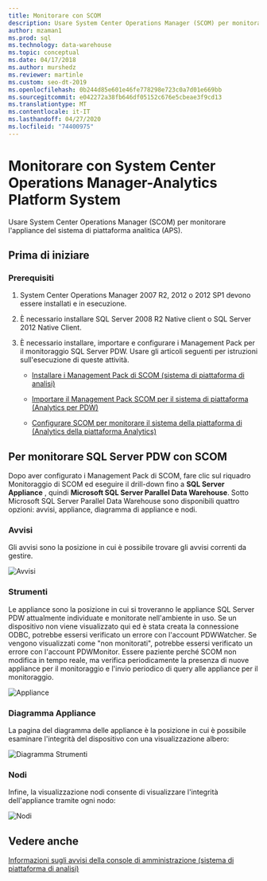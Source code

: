 ```yaml
---
title: Monitorare con SCOM
description: Usare System Center Operations Manager (SCOM) per monitorare l'appliance del sistema di piattaforma analitica (APS).
author: mzaman1
ms.prod: sql
ms.technology: data-warehouse
ms.topic: conceptual
ms.date: 04/17/2018
ms.author: murshedz
ms.reviewer: martinle
ms.custom: seo-dt-2019
ms.openlocfilehash: 0b244d85e601e46fe778298e723c0a7d01e669bb
ms.sourcegitcommit: e042272a38fb646df05152c676e5cbeae3f9cd13
ms.translationtype: MT
ms.contentlocale: it-IT
ms.lasthandoff: 04/27/2020
ms.locfileid: "74400975"
---
```

# <a name="monitor-with-system-center-operations-manager---analytics-platform-system"></a>Monitorare con System Center Operations Manager-Analytics Platform System
Usare System Center Operations Manager (SCOM) per monitorare l'appliance del sistema di piattaforma analitica (APS).
  
## <a name="before-you-begin"></a>Prima di iniziare  
  
### <a name="prerequisites"></a>Prerequisiti  
  
1.  System Center Operations Manager 2007 R2, 2012 o 2012 SP1 devono essere installati e in esecuzione.  
  
2.  È necessario installare SQL Server 2008 R2 Native client o SQL Server 2012 Native Client.  
  
3.  È necessario installare, importare e configurare i Management Pack per il monitoraggio SQL Server PDW. Usare gli articoli seguenti per istruzioni sull'esecuzione di queste attività.  
  
    -   [Installare i Management Pack di SCOM &#40;sistema di piattaforma di analisi&#41;](install-the-scom-management-packs.md)  
  
    -   [Importare il Management Pack SCOM per il sistema di piattaforma &#40;Analytics per PDW&#41;](import-the-scom-management-pack-for-pdw.md) 
    
    -   [Configurare SCOM per monitorare il sistema della piattaforma di &#40;Analytics della piattaforma Analytics&#41;](configure-scom-to-monitor-analytics-platform-system.md)
  
<!-- MISSING LINKS    -   [Import the SCOM Management Pack for HDInsight &#40;Analytics Platform System&#41;](import-the-scom-management-pack-for-hdinsight.md)  -->  
   
  
## <a name="to-monitor-sql-server-pdw-with-scom"></a>Per monitorare SQL Server PDW con SCOM  
Dopo aver configurato i Management Pack di SCOM, fare clic sul riquadro Monitoraggio di SCOM ed eseguire il drill-down fino a **SQL Server Appliance** , quindi **Microsoft SQL Server Parallel Data Warehouse**. Sotto Microsoft SQL Server Parallel Data Warehouse sono disponibili quattro opzioni: avvisi, appliance, diagramma di appliance e nodi.  
  
### <a name="alerts"></a>Avvisi  
Gli avvisi sono la posizione in cui è possibile trovare gli avvisi correnti da gestire.  
  
![Avvisi](./media/monitor-the-appliance-by-using-system-center-operations-manager/SCOM_SCOM.png "SCOM_SCOM")  
  
### <a name="appliances"></a>Strumenti  
Le appliance sono la posizione in cui si troveranno le appliance SQL Server PDW attualmente individuate e monitorate nell'ambiente in uso. Se un dispositivo non viene visualizzato qui ed è stata creata la connessione ODBC, potrebbe essersi verificato un errore con l'account PDWWatcher. Se vengono visualizzati come "non monitorati", potrebbe essersi verificato un errore con l'account PDWMonitor. Essere paziente perché SCOM non modifica in tempo reale, ma verifica periodicamente la presenza di nuove appliance per il monitoraggio e l'invio periodico di query alle appliance per il monitoraggio.  
  
![Appliance](./media/monitor-the-appliance-by-using-system-center-operations-manager/SCOM_SCOM2.png "SCOM_SCOM2")  
  
### <a name="appliances-diagram"></a>Diagramma Appliance  
La pagina del diagramma delle appliance è la posizione in cui è possibile esaminare l'integrità del dispositivo con una visualizzazione albero:  
  
![Diagramma Strumenti](./media/monitor-the-appliance-by-using-system-center-operations-manager/SCOM_SCOM3.png "SCOM_SCOM3")  
  
### <a name="nodes"></a>Nodi  
Infine, la visualizzazione nodi consente di visualizzare l'integrità dell'appliance tramite ogni nodo:  
  
![Nodi](./media/monitor-the-appliance-by-using-system-center-operations-manager/SCOM_SCOM4.png "SCOM_SCOM4")  
  
## <a name="see-also"></a>Vedere anche  
<!-- MISSING LINKS [Common Metadata Query Examples &#40;SQL Server PDW&#41;](../sqlpdw/common-metadata-query-examples-sql-server-pdw.md)  -->  
[Informazioni sugli avvisi della console di amministrazione &#40;sistema di piattaforma di analisi&#41;](understanding-admin-console-alerts.md)  
  
